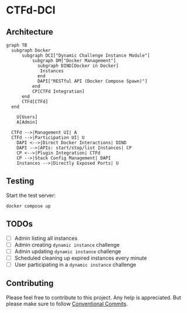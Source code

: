 # CTFd-DCI

## Architecture

```mermaid
graph TB
  subgraph Docker
      subgraph DCI["Dynamic Challenge Instance Module"]
          subgraph DM["Docker Management"]
            subgraph DIND[Docker in Docker]
             Instances
            end
            DAPI["RESTful API (Docker Compose Spawn)"]
          end
          CP[CTFd Integration]
      end
      CTFd[CTFd]
  end

    U[Users]
    A[Admin]

  CTFd -->|Management UI| A
  CTFd -->|Participation UI| U
    DAPI <-->|Direct Docker Interactions| DIND
    DAPI -->|APIs: start/stop/list Instances| CP
    CP <-->|Plugin Integration| CTFd
    CP -->|Stack Config Management| DAPI
    Instances -->|Directly Exposed Ports| U

```

## Testing

Start the test server:

```shell
docker compose up
```

## TODOs

- [ ] Admin listing all instances
- [ ] Admin creating `dynamic instance` challenge
- [ ] Admin updating `dynamic instance` challenge
- [ ] Scheduled cleaning up expired instances every minute
- [ ] User participating in a `dynamic instance` challenge

## Contributing

Please feel free to contribute to this project. Any help is appreciated. But please make sure to follow [Conventional Commits](https://www.conventionalcommits.org/en/v1.0.0/).
